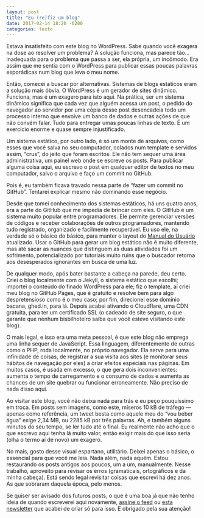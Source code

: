 ```yaml
---
layout: post
title: "Eu (re)fiz um blog"
date: 2017-02-14 18:20 -0200
categories: texto
---
```

Estava insatisfeito com este blog no WordPress. Sabe quando você exagera na dose ao resolver um problema? A solução funciona, mas parece tão… inadequada para o problema que passa a ser, ela própria, um incômodo. Era assim que me sentia com o WordPress para publicar essas poucas palavras esporádicas num blog que leva o meu nome.

Então, comecei a buscar por alternativas. Sistemas de blogs estáticos eram a solução mais óbvia. O WordPress é um gerador de sites dinâmico. Funciona, mas é um exagero para isto aqui. Na prática, ser um sistema dinâmico significa que cada vez que alguém acessa um post, o pedido do navegador ao servidor por uma cópia desse post desencadeia todo um processo interno que envolve um banco de dados e outras ações de que não convém falar. Tudo para entregar umas poucas linhas de texto. É um exercício enorme e quase sempre injustificado.

Um sistema estático, por outro lado, é só um monte de arquivos, como esses que você salva no seu computador, colados num template e servidos assim, “crus”, do jeito que foram escritos. Ele não tem sequer uma área administrativa, um painel web onde se escreve os posts. Para publicar alguma coisa aqui, eu escrevo o post em qualquer editor de textos no meu computador, salvo o arquivo e faço um commit no GitHub.

Pois é, eu também ficava travado nessa parte de “fazer um commit no GitHub”. Tentarei explicar mesmo não dominando esse negócio.

Desde que tomei conhecimento dos sistemas estáticos, há uns quatro anos, era a parte do GitHub que me impedia de brincar com eles. O GitHub é um sistema muito popular entre programadores. Ele permite gerenciar versões de códigos e receber colaborações de outros programadores, mantendo tudo registrado, organizado e facilmente recuperável. Eu uso ele, na verdade só o básico do básico, para manter o layout do [Manual do Usuário](https://www.manualdousuario.net) atualizado. Usar o GitHub para gerar um blog estático não é muito diferente, mas até sacar as nuances que distinguem as duas atividades foi um sofrimento, potencializado por tutoriais muito ruins que o buscador retorna aos desesperados ignorantes em busca de uma luz.

De qualquer modo, após bater bastante a cabeça na parede, deu certo. Criei o blog localmente com o Jekyll, o sistema estático que escolhi; importei o conteúdo do finado WordPress para ele; fiz o template, aí criei meu blog no GitHub Pages, que é gratuito e resolve bem para algo despretensioso como é o meu caso; por fim, direcionei esse domínio bacana, ghed.in, para lá. Depois acabei ativando o Cloudflare, uma CDN gratuita, para ter um certificado SSL (o cadeado de site seguro, o que garante que nenhum bisbilhoteiro saiba que você esteve visitando este blog).

O mais legal, e isso era uma meta pessoal, é que este blog não emprega uma linha sequer de JavaScript. Essa linguagem, diferentemente de outras como o PHP, roda localmente, no próprio navegador. Ela serve para uma infinidade de coisas, de registrar a sua visita aos sites (e monitorar seus hábitos de navegação por eles) a criar efeitos especiais nas páginas. Em muitos casos, é usada em excesso, o que gera dois inconvenientes: aumenta o tempo de carregamento e o consumo de dados e aumenta as chances de um site quebrar ou funcionar erroneamente. Não preciso de nada disso aqui.

Ao visitar este blog, você não deixa nada para trás e eu peço pouquíssimo em troca. Em posts sem imagens, como este, míseros 10 kB de tráfego — apenas como referência, um tweet besta como aquele meu do “vou beber água” exige 2,34 MB, ou 2285 kB por três palavras. Ah, e também alguns minutos do seu tempo, se ler tudo até o final. Eu realmente não acho que o que escrevo aqui tenha lá muito valor, então exigir mais do que isso seria (olha o termo aí de novo) um exagero.

No mais, gosto desse visual espartano, utilitário. Deixei apenas o básico, o essencial para que você me leia. Nada além, nada aquém. Estou restaurando os posts antigos aos poucos, um a um, manualmente. Nesse trabalho, aproveito para revisar os erros (gramaticais, ortográficos e da minha cabeça). Está sendo legal revisitar coisas que escrevi há dez anos. As que sobraram daquela época, pelo menos.

Se quiser ser avisado dos futuros posts, o que é uma boa já que não tenho ideia de quando escreverei aqui novamente, [assine o feed](https://blog.ghed.in/feed.xml) ou [esta newsletter](https://newsletter.ghed.in) que acabei de criar só para isso. E obrigado pela sua atenção!
